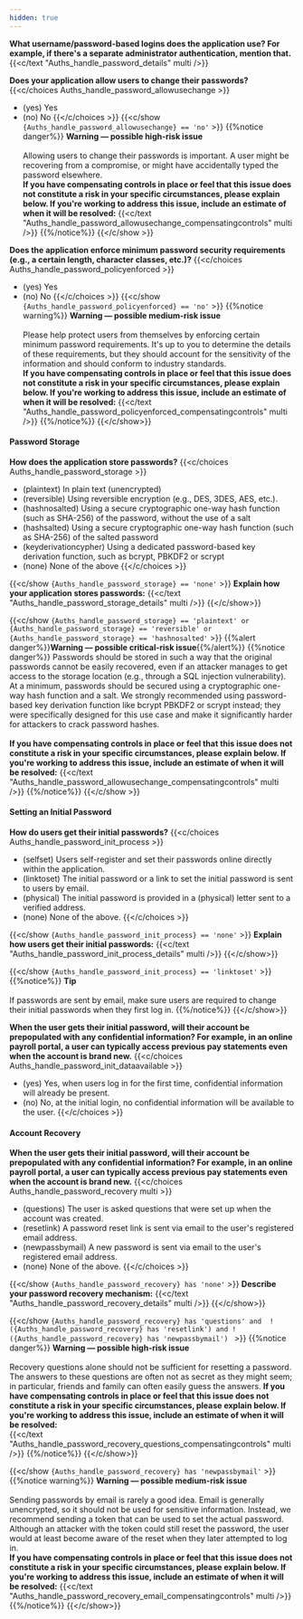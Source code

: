 ```yaml
---
hidden: true
---
```

**What username/password-based logins does the application use? For example, if there's a separate administrator authentication, mention that.**
{{<c/text "Auths_handle_password_details" multi />}}

**Does your application allow users to change their passwords?**
{{<c/choices Auths_handle_password_allowusechange  >}}
* (yes) Yes
* (no) No
{{</c/choices >}}
{{<c/show `{Auths_handle_password_allowusechange} == 'no'` >}}
{{%notice danger%}}
**Warning — possible high-risk issue**\
\
Allowing users to change their passwords is important. A user might be recovering from a compromise, or might have accidentally typed the password elsewhere.
\
**If you have compensating controls in place or feel that this issue does not constitute a risk in your specific circumstances, please explain below. If you're working to address this issue, include an estimate of when it will be resolved:**
{{<c/text "Auths_handle_password_allowusechange_compensatingcontrols" multi />}}
{{%/notice%}}
{{</c/show >}}


**Does the application enforce minimum password security requirements (e.g., a certain length, character classes, etc.)?**
{{<c/choices Auths_handle_password_policyenforced  >}}
* (yes) Yes
* (no) No
{{</c/choices >}}
{{<c/show `{Auths_handle_password_policyenforced} == 'no'` >}}
{{%notice warning%}}
**Warning — possible medium-risk issue**\
\
Please help protect users from themselves by enforcing certain minimum password requirements. It's up to you to determine the details of these requirements, but they should account for the sensitivity of the information and should conform to industry standards.
\
**If you have compensating controls in place or feel that this issue does not constitute a risk in your specific circumstances, please explain below. If you're working to address this issue, include an estimate of when it will be resolved:**
{{<c/text "Auths_handle_password_policyenforced_compensatingcontrols" multi />}}
{{%/notice%}}
{{</c/show>}}




#### Password Storage
**How does the application store passwords?**
{{<c/choices Auths_handle_password_storage  >}}
* (plaintext) In plain text (unencrypted)
* (reversible) Using reversible encryption (e.g., DES, 3DES, AES, etc.).
* (hashnosalted) Using a secure cryptographic one-way hash function (such as SHA-256) of the password, without the use of a salt
* (hashsalted) Using a secure cryptographic one-way hash function (such as SHA-256) of the salted password
* (keyderivationcypher) Using a dedicated password-based key derivation function, such as bcrypt, PBKDF2 or scrypt
* (none) None of the above
{{</c/choices >}}

{{<c/show `{Auths_handle_password_storage} == 'none'` >}}
**Explain how your application stores passwords:**
{{<c/text "Auths_handle_password_storage_details" multi />}}
{{</c/show>}}

{{<c/show `{Auths_handle_password_storage} == 'plaintext' or {Auths_handle_password_storage} == 'reversible' or {Auths_handle_password_storage} == 'hashnosalted'` >}}
{{%alert danger%}}**Warning — possible critical-risk issue**{{%/alert%}}
{{%notice danger%}}
Passwords should be stored in such a way that the original passwords cannot be easily recovered, even if an attacker manages to get access to the storage location (e.g., through a SQL injection vulnerability). At a minimum, passwords should be secured using a cryptographic one-way hash function and a salt. We strongly recommended using password-based key derivation function like bcrypt PBKDF2 or scrypt instead; they were specifically designed for this use case and make it significantly harder for attackers to crack password hashes.\
\
**If you have compensating controls in place or feel that this issue does not constitute a risk in your specific circumstances, please explain below. If you're working to address this issue, include an estimate of when it will be resolved:**
{{<c/text "Auths_handle_password_allowusechange_compensatingcontrols" multi />}}
{{%/notice%}}
{{</c/show >}}







#### Setting an Initial Password
**How do users get their initial passwords?**
{{<c/choices Auths_handle_password_init_process  >}}
* (selfset) Users self-register and set their passwords online directly within the application.
* (linktoset) The initial password or a link to set the initial password is sent to users by email.
* (physical) The initial password is provided in a (physical) letter sent to a verified address.
* (none) None of the above.
{{</c/choices >}}

{{<c/show `{Auths_handle_password_init_process} == 'none'` >}}
**Explain how users get their initial passwords:**
{{<c/text "Auths_handle_password_init_process_details" multi />}}
{{</c/show>}}

{{<c/show `{Auths_handle_password_init_process} == 'linktoset'` >}}
{{%notice%}}
**Tip**\
\
If passwords are sent by email, make sure users are required to change their initial passwords when they first log in.
{{%/notice%}}
{{</c/show>}}


**When the user gets their initial password, will their account be prepopulated with any confidential information? For example, in an online payroll portal, a user can typically access previous pay statements even when the account is brand new.**
{{<c/choices Auths_handle_password_init_dataavailable  >}}
* (yes) Yes, when users log in for the first time, confidential information will already be present.
* (no) No, at the initial login, no confidential information will be available to the user.
{{</c/choices >}}




#### Account Recovery
**When the user gets their initial password, will their account be prepopulated with any confidential information? For example, in an online payroll portal, a user can typically access previous pay statements even when the account is brand new.**
{{<c/choices Auths_handle_password_recovery multi  >}}
* (questions) The user is asked questions that were set up when the account was created.
* (resetlink) A password reset link is sent via email to the user's registered email address.
* (newpassbymail) A new password is sent via email to the user's registered email address.
* (none) None of the above.
{{</c/choices >}}

{{<c/show `{Auths_handle_password_recovery} has 'none'` >}}
**Describe your password recovery mechanism:**
{{<c/text "Auths_handle_password_recovery_details" multi />}}
{{</c/show>}}

{{<c/show `{Auths_handle_password_recovery} has 'questions' and  !({Auths_handle_password_recovery} has 'resetlink') and !({Auths_handle_password_recovery} has 'newpassbymail') ` >}}
{{%notice danger%}}
**Warning — possible high-risk issue**\
\
Recovery questions alone should not be sufficient for resetting a password. The answers to these questions are often not as secret as they might seem; in particular, friends and family can often easily guess the answers.
**If you have compensating controls in place or feel that this issue does not constitute a risk in your specific circumstances, please explain below. If you're working to address this issue, include an estimate of when it will be resolved:**
\
{{<c/text "Auths_handle_password_recovery_questions_compensatingcontrols" multi />}}
{{%/notice%}}
{{</c/show>}}

{{<c/show `{Auths_handle_password_recovery} has 'newpassbymail'` >}}
{{%notice warning%}}
**Warning — possible medium-risk issue**\
\
Sending passwords by email is rarely a good idea. Email is generally unencrypted, so it should not be used for sensitive information. Instead, we recommend sending a token that can be used to set the actual password. Although an attacker with the token could still reset the password, the user would at least become aware of the reset when they later attempted to log in.
\
**If you have compensating controls in place or feel that this issue does not constitute a risk in your specific circumstances, please explain below. If you're working to address this issue, include an estimate of when it will be resolved:**
{{<c/text "Auths_handle_password_recovery_email_compensatingcontrols" multi />}}
{{%/notice%}}
{{</c/show>}}

